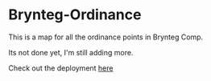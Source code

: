 # Brynteg-Ordinance

This is a map for all the ordinance points in Brynteg Comp.

Its not done yet, I'm still adding more.

Check out the deployment [here](https://joshua861.github.io/Brynteg-Ordinance/)
